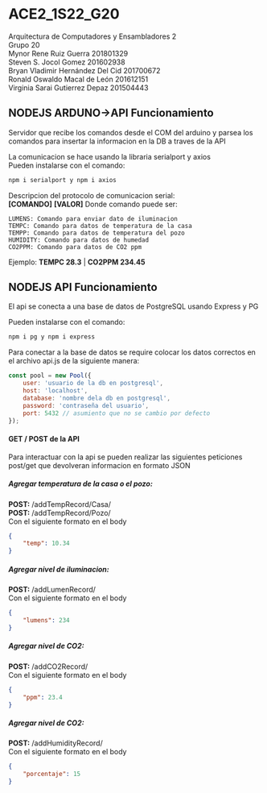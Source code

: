 # ACE2_1S22_G20
 Arquitectura de Computadores y Ensambladores 2<br />
 Grupo 20<br />
 Mynor Rene Ruiz Guerra            201801329<br />
 Steven S. Jocol Gomez             201602938<br />
 Bryan Vladimir Hernández Del Cid  201700672<br />
 Ronald Oswaldo Macal de León      201612151<br />
 Virginia Sarai Gutierrez Depaz    201504443

## NODEJS ARDUNO->API Funcionamiento
Servidor que recibe los comandos desde el COM del arduino y parsea los comandos para insertar la informacion en la DB a traves de la API

La comunicacion se hace usando la libraria serialport y axios <br/>
Pueden instalarse con el comando: <br/>
~~~bash
npm i serialport y npm i axios
~~~

Descripcion del protocolo de comunicacion serial: <br/>
**[COMANDO]** **[VALOR]**
Donde comando puede ser: 
```
LUMENS: Comando para enviar dato de iluminacion
TEMPC: Comando para datos de temperatura de la casa
TEMPP: Comando para datos de temperatura del pozo
HUMIDITY: Comando para datos de humedad
CO2PPM: Comando para datos de CO2 ppm
```
Ejemplo: **TEMPC 28.3** | **CO2PPM 234.45**

## NODEJS API Funcionamiento

El api se conecta a una base de datos de PostgreSQL usando Express y PG<br />

Pueden instalarse con el comando: <br/>
```bash 
npm i pg y npm i express
```

Para conectar a la base de datos se require colocar los datos correctos en el archivo api.js de la siguiente manera: <br/>

~~~javascript
const pool = new Pool({
    user: 'usuario de la db en postgresql',
    host: 'localhost',
    database: 'nombre dela db en postgresql',
    password: 'contraseña del usuario',
    port: 5432 // asumiento que no se cambio por defecto
});
~~~

#### GET / POST de la API

Para interactuar con la api se pueden realizar las siguientes peticiones post/get que devolveran informacion en formato JSON

##### Agregar temperatura de la casa o el pozo: 
 **POST:** /addTempRecord/Casa/ <br/>
 **POST:** /addTempRecord/Pozo/ <br/>
 Con el siguiente formato en el body
 ```json
 {
     "temp": 10.34 
 }
 ```
 
 ##### Agregar nivel de iluminacion: 
 **POST:** /addLumenRecord/ <br/>
 Con el siguiente formato en el body <br/>
 ```json
 {
     "lumens": 234 
 }
 ```
 
 ##### Agregar nivel de CO2: 
 **POST:** /addCO2Record/ <br />
 Con el siguiente formato en el body <br/>
 ```json
 {
     "ppm": 23.4 
 }
 ```
 
 ##### Agregar nivel de CO2: 
 **POST:** /addHumidityRecord/ <br/>
 Con el siguiente formato en el body <br/>
 ```json
 {
     "porcentaje": 15 
 }
 ```
